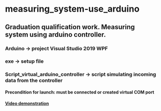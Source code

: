 # measuring_system-use_arduino
## Graduation qualification work. Measuring system using arduino controller.



### Arduino -> project Visual Studio 2019 WPF


### exe -> setup file


### Script_virtual_arduino_controller -> script simulating incoming data from the controller




#### Precondition for launch: must be connected or created virtual COM port

#### [Video demonstration](https://youtu.be/SuHsqqvJUDs)
